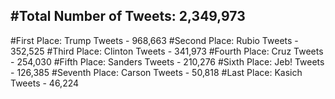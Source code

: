 #Total Number of Tweets: 2,349,973 
---
#First Place: Trump Tweets - 968,663
#Second Place: Rubio Tweets - 352,525
#Third Place: Clinton Tweets - 341,973
#Fourth Place: Cruz Tweets - 254,030
#Fifth Place: Sanders Tweets - 210,276
#Sixth Place: Jeb! Tweets - 126,385
#Seventh Place: Carson Tweets - 50,818
#Last Place: Kasich Tweets - 46,224
